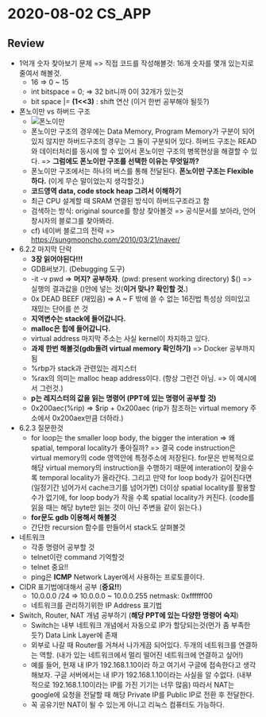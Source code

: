 # 2020-08-02 CS_APP

## Review

- 1억개 숫자 찾아보기 문제 => 직접 코드를 작성해볼것: 16개 숫자를 몇개 있는지로 줄여서 해볼것. 
  - 16 => 0 ~ 15 
  - int bitspace = 0; => 32 bit니까 0이 32개가 있는것
  - bit space |= **(1<<3)** : shift 연산 (이거 한번 공부해야 될듯?)
- 폰노이만 vs 하버드 구조
  - ![폰노이만](C:\Users\User\Desktop\Project\TIL\20.08\CS_APP\images\폰노이만.png)
  - 폰노이만 구조의 경우에는 Data Memory, Program Memory가 구분이 되어있지 않지만 하버드구조의 경우는 그 둘이 구분되어 있다. 하버드 구조는 READ와 데이터처리를 동시에 할 수 있어서 폰노이만 구조의 병목현상을 해결할 수 있다. => **그럼에도 폰노이만 구조를 선택한 이유는 무엇일까?**
  - 폰노이만 구조에서는 하나의 버스를 통해 전달된다. **폰노이만 구조는 Flexible하다.** (이게 무슨 말이었는지 생각할것.)
  - **코드영역 data, code stock heap 그려서 이해하기**
  - 최근 CPU 설계할 때 SRAM 연결된 방식이 하버드구조라고 함
  - 검색하는 방식: original source를 항상 찾아볼것 => 공식문서를 보아라, 언어 창시자의 블로그를 찾아봐라.
  - cf) 네이버 블로그의 전략 => https://sungmooncho.com/2010/03/21/naver/
- 6.2.2 마지막 단락
  - **3장 읽어야된다!!!**
  - GDB써보기. (Debugging 도구)
  - -it -v pwd => **머지? 공부하자**. (pwd: present working directory) $() => 실행의 결과값을 ()안에 넣는 것(**이거 맞나? 확인할 것.**)
  - 0x DEAD BEEF (재밌음) => A ~ F 밖에 쓸 수 없는 16진법 특성상 의미있고 재밌는 단어를 쓴 것
  - **지역변수는 stack에 들어갑니다.**
  - **malloc은 힙에 들어갑니다.**
  - virtual address 마지막 주소는 사실 kernel이 차지하고 있다.
  - **과제 한번 해볼것(gdb돌려 virtual memory 확인하기)** => Docker 공부까지 됨
  - %rbp가 stack과 관련있는 레지스터
  - %rax의 의미는 malloc heap address이다. (항상 그런건 아님. => 이 예시에서 그런것.)
  - **p는 레지스터의 값을 읽는 명령어 (PPT에 있는 명령어 공부할 것)**
  - 0x200aec(%rip) => $rip + 0x200aec (rip가 참조하는 virtual memory 주소에서 0x200aex만큼 더하라.)
- 6.2.3 질문한것
  - for loop는 the smaller loop body, the bigger the interation => 왜 spatial, temporal locality가 좋아질까? => 결국 code instruction은 virtual memory의 code 영역안에 특정주소에 저장된다. for문은 반복적으로 해당 virtual memory의 instruction을 수행하기 때문에 interation이 잦을수록 temporal locality가 올라간다. 그리고 만약 for loop body가 길어진다면 (일정기간 넘어가서 cache크기를 넘어가면) 더이상 spatial locality를 활용할 수가 없기에, for loop body가 작을 수록 spatial locality가 커진다. (code를 읽을 때는 해당 byte만 읽는 것이 아닌 주변을 같이 읽는다.)
  - **for문도 gdb 이용해서 해볼것**
  - 간단한 recursion 함수를 만들어서 stack도 살펴볼것
- 네트워크
  - 각종 명령어 공부할 것
  - telnet이란 command 기억할것
  - telnet 중요!!
  - ping은 **ICMP** Network Layer에서 사용하는 프로토콜이다.
- CIDR 표기법에대해서 공부 (**중요!!**)
  - 10.0.0.0 /24 => 10.0.0.0 ~ 10.0.0.255 netmask: 0xffffff00
  - 네트워크를 관리하기위한 IP Address 표기법
- Switch, Router, NAT 개념 공부하기 (**해당 PPT에 있는 다양한 명령어 숙지**)
  - Switch는 내부 네트워크 개념에서 자동으로 IP가 할당되는것(먼가 좀 부족한듯?) Data Link Layer에 존재
  - 외부로 나갈 때 Router를 거쳐서 나가게끔 되어있다. 두개의 네트워크를 연결하는 역할. (내가 있는 네트워크에서 멀리 떨어진 네트워크에 연결하고 싶어!)
  - 예를 들어, 현재 내 IP가 192.168.1.10이라 하고 여기서 구글에 접속한다고 생각해보자. 구글 서버에서는 내 IP가 192.168.1.10이라는 사실을 알 수없다. (내부적으로 192.168.1.10이라는 IP를 가진 기기는 너무 많음) 따라서 NAT는 google에 요청을 전달할 때 해당 Private IP를 Public IP로 전환 후 전달한다.
  - 꼭 공유기만 NAT이 될 수 있는게 아니고 리눅스 컴퓨터도 가능하다.